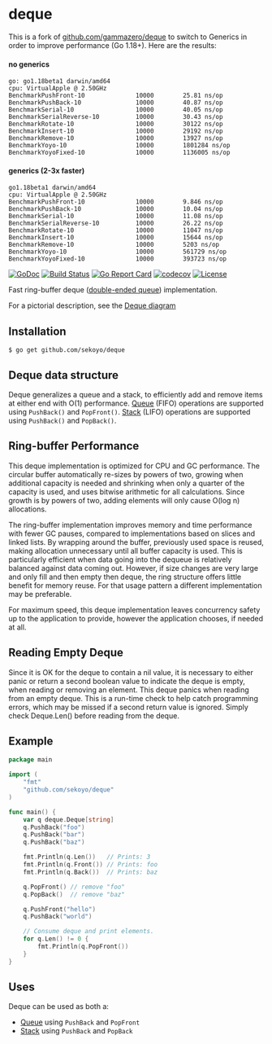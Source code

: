 # deque

This is a fork of [github.com/gammazero/deque](https://github.com/gammazero/deque) to switch to Generics in order to improve performance (Go 1.18+). Here are the results:

#### no generics

```
go: go1.18beta1 darwin/amd64
cpu: VirtualApple @ 2.50GHz
BenchmarkPushFront-10        	   10000	    25.81 ns/op
BenchmarkPushBack-10         	   10000	    40.87 ns/op
BenchmarkSerial-10           	   10000	    40.05 ns/op
BenchmarkSerialReverse-10    	   10000	    30.43 ns/op
BenchmarkRotate-10           	   10000	    30122 ns/op
BenchmarkInsert-10           	   10000	    29192 ns/op
BenchmarkRemove-10           	   10000	    13927 ns/op
BenchmarkYoyo-10             	   10000	    1801284 ns/op
BenchmarkYoyoFixed-10        	   10000	    1136005 ns/op
```

#### generics (2-3x faster)

```
go1.18beta1 darwin/amd64
cpu: VirtualApple @ 2.50GHz
BenchmarkPushFront-10        	   10000	    9.846 ns/op
BenchmarkPushBack-10         	   10000	    10.04 ns/op
BenchmarkSerial-10           	   10000	    11.08 ns/op
BenchmarkSerialReverse-10    	   10000	    26.22 ns/op
BenchmarkRotate-10           	   10000	    11047 ns/op
BenchmarkInsert-10           	   10000	    15644 ns/op
BenchmarkRemove-10           	   10000	    5203 ns/op
BenchmarkYoyo-10             	   10000	    561729 ns/op
BenchmarkYoyoFixed-10        	   10000	    393723 ns/op
```

[![GoDoc](https://pkg.go.dev/badge/github.com/sekoyo/deque)](https://pkg.go.dev/github.com/sekoyo/deque)
[![Build Status](https://github.com/sekoyo/deque/actions/workflows/go.yml/badge.svg)](https://github.com/sekoyo/deque/actions/workflows/go.yml)
[![Go Report Card](https://goreportcard.com/badge/github.com/sekoyo/deque)](https://goreportcard.com/report/github.com/sekoyo/deque)
[![codecov](https://codecov.io/gh/sekoyo/deque/branch/master/graph/badge.svg)](https://codecov.io/gh/sekoyo/deque)
[![License](https://img.shields.io/badge/License-MIT-blue.svg)](LICENSE)

Fast ring-buffer deque ([double-ended queue](https://en.wikipedia.org/wiki/Double-ended_queue)) implementation.

For a pictorial description, see the [Deque diagram](https://github.com/sekoyo/deque/wiki)

## Installation

```
$ go get github.com/sekoyo/deque
```

## Deque data structure

Deque generalizes a queue and a stack, to efficiently add and remove items at either end with O(1) performance. [Queue](<https://en.wikipedia.org/wiki/Queue_(abstract_data_type)>) (FIFO) operations are supported using `PushBack()` and `PopFront()`. [Stack](<https://en.wikipedia.org/wiki/Stack_(abstract_data_type)>) (LIFO) operations are supported using `PushBack()` and `PopBack()`.

## Ring-buffer Performance

This deque implementation is optimized for CPU and GC performance. The circular buffer automatically re-sizes by powers of two, growing when additional capacity is needed and shrinking when only a quarter of the capacity is used, and uses bitwise arithmetic for all calculations. Since growth is by powers of two, adding elements will only cause O(log n) allocations.

The ring-buffer implementation improves memory and time performance with fewer GC pauses, compared to implementations based on slices and linked lists. By wrapping around the buffer, previously used space is reused, making allocation unnecessary until all buffer capacity is used. This is particularly efficient when data going into the dequeue is relatively balanced against data coming out. However, if size changes are very large and only fill and then empty then deque, the ring structure offers little benefit for memory reuse. For that usage pattern a different implementation may be preferable.

For maximum speed, this deque implementation leaves concurrency safety up to the application to provide, however the application chooses, if needed at all.

## Reading Empty Deque

Since it is OK for the deque to contain a nil value, it is necessary to either panic or return a second boolean value to indicate the deque is empty, when reading or removing an element. This deque panics when reading from an empty deque. This is a run-time check to help catch programming errors, which may be missed if a second return value is ignored. Simply check Deque.Len() before reading from the deque.

## Example

```go
package main

import (
    "fmt"
    "github.com/sekoyo/deque"
)

func main() {
    var q deque.Deque[string]
    q.PushBack("foo")
    q.PushBack("bar")
    q.PushBack("baz")

    fmt.Println(q.Len())   // Prints: 3
    fmt.Println(q.Front()) // Prints: foo
    fmt.Println(q.Back())  // Prints: baz

    q.PopFront() // remove "foo"
    q.PopBack()  // remove "baz"

    q.PushFront("hello")
    q.PushBack("world")

    // Consume deque and print elements.
    for q.Len() != 0 {
        fmt.Println(q.PopFront())
    }
}
```

## Uses

Deque can be used as both a:

- [Queue](<https://en.wikipedia.org/wiki/Queue_(abstract_data_type)>) using `PushBack` and `PopFront`
- [Stack](<https://en.wikipedia.org/wiki/Stack_(abstract_data_type)>) using `PushBack` and `PopBack`
